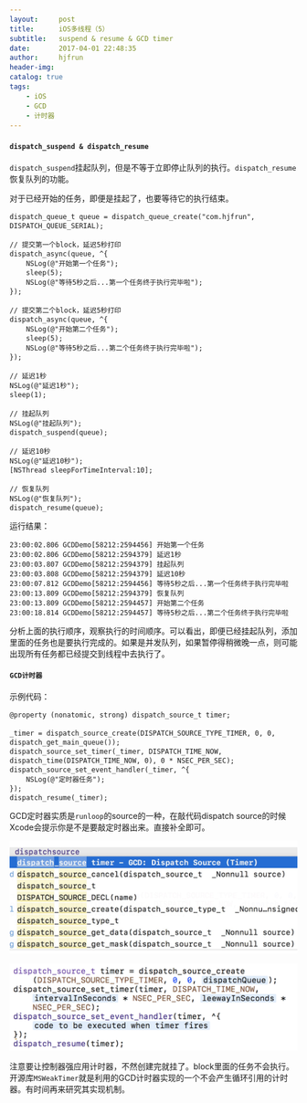 ```yaml
---
layout:     post
title:      iOS多线程（5）
subtitle:   suspend & resume & GCD timer
date:       2017-04-01 22:48:35
author:     hjfrun
header-img: 
catalog: true
tags:
    - iOS
    - GCD
    - 计时器
---
```




####  `dispatch_suspend & dispatch_resume`

`dispatch_suspend`挂起队列，但是不等于立即停止队列的执行。`dispatch_resume`恢复队列的功能。

对于已经开始的任务，即便是挂起了，也要等待它的执行结束。

```objc
dispatch_queue_t queue = dispatch_queue_create("com.hjfrun", DISPATCH_QUEUE_SERIAL);

// 提交第一个block，延迟5秒打印
dispatch_async(queue, ^{
    NSLog(@"开始第一个任务");
    sleep(5);
    NSLog(@"等待5秒之后...第一个任务终于执行完毕啦");
});

// 提交第二个block，延迟5秒打印
dispatch_async(queue, ^{
    NSLog(@"开始第二个任务");
    sleep(5);
    NSLog(@"等待5秒之后...第二个任务终于执行完毕啦");
});

// 延迟1秒
NSLog(@"延迟1秒");
sleep(1);

// 挂起队列
NSLog(@"挂起队列");
dispatch_suspend(queue);

// 延迟10秒
NSLog(@"延迟10秒");
[NSThread sleepForTimeInterval:10];

// 恢复队列
NSLog(@"恢复队列");
dispatch_resume(queue);
```

运行结果：

```objc
23:00:02.806 GCDDemo[58212:2594456] 开始第一个任务
23:00:02.806 GCDDemo[58212:2594379] 延迟1秒
23:00:03.807 GCDDemo[58212:2594379] 挂起队列
23:00:03.808 GCDDemo[58212:2594379] 延迟10秒
23:00:07.812 GCDDemo[58212:2594456] 等待5秒之后...第一个任务终于执行完毕啦
23:00:13.809 GCDDemo[58212:2594379] 恢复队列
23:00:13.809 GCDDemo[58212:2594457] 开始第二个任务
23:00:18.814 GCDDemo[58212:2594457] 等待5秒之后...第二个任务终于执行完毕啦
```

分析上面的执行顺序，观察执行的时间顺序。可以看出，即便已经挂起队列，添加里面的任务也是要执行完成的。如果是并发队列，如果暂停得稍微晚一点，则可能出现所有任务都已经提交到线程中去执行了。



#### `GCD计时器`

示例代码：

```objc
@property (nonatomic, strong) dispatch_source_t timer;

_timer = dispatch_source_create(DISPATCH_SOURCE_TYPE_TIMER, 0, 0, dispatch_get_main_queue());
dispatch_source_set_timer(_timer, DISPATCH_TIME_NOW, dispatch_time(DISPATCH_TIME_NOW, 0), 0 * NSEC_PER_SEC);
dispatch_source_set_event_handler(_timer, ^{
    NSLog(@"定时器任务");
});
dispatch_resume(_timer);
```

GCD定时器实质是`runloop`的source的一种，在敲代码dispatch source的时候Xcode会提示你是不是要敲定时器出来。直接补全即可。

![](/img/in-post/gcd_timer_1.png)

![](/img/in-post/gcd_timer_2.png)

注意要让控制器强应用计时器，不然创建完就挂了。block里面的任务不会执行。开源库`MSWeakTimer`就是利用的GCD计时器实现的一个不会产生循环引用的计时器。有时间再来研究其实现机制。

